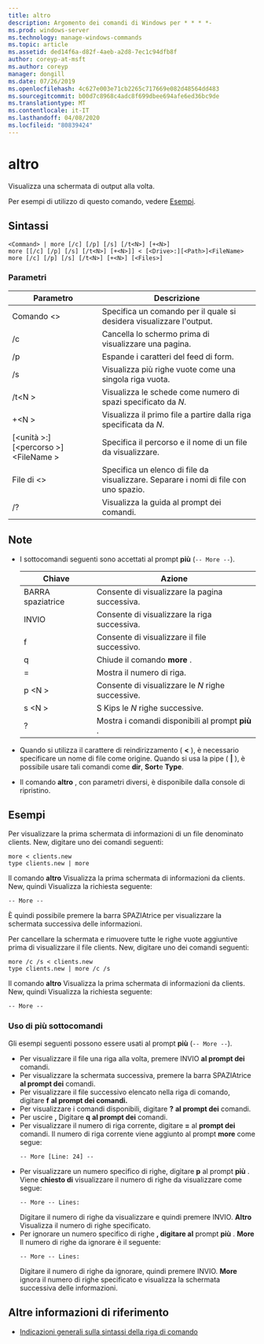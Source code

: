 ```yaml
---
title: altro
description: Argomento dei comandi di Windows per * * * *-
ms.prod: windows-server
ms.technology: manage-windows-commands
ms.topic: article
ms.assetid: ded14f6a-d82f-4aeb-a2d8-7ec1c94dfb8f
author: coreyp-at-msft
ms.author: coreyp
manager: dongill
ms.date: 07/26/2019
ms.openlocfilehash: 4c627e003e71cb2265c717669e082d48564dd483
ms.sourcegitcommit: b00d7c8968c4adc8f699dbee694afe6ed36bc9de
ms.translationtype: MT
ms.contentlocale: it-IT
ms.lasthandoff: 04/08/2020
ms.locfileid: "80839424"
---
```

# <a name="more"></a>altro



Visualizza una schermata di output alla volta.

Per esempi di utilizzo di questo comando, vedere [Esempi](#BKMK_examples).

## <a name="syntax"></a>Sintassi

```
<Command> | more [/c] [/p] [/s] [/t<N>] [+<N>]
more [[/c] [/p] [/s] [/t<N>] [+<N>]] < [<Drive>:][<Path>]<FileName>
more [/c] [/p] [/s] [/t<N>] [+<N>] [<Files>]
```

### <a name="parameters"></a>Parametri

|           Parametro            |                               Descrizione                               |
|--------------------------------|-------------------------------------------------------------------------|
|           Comando \<>           |      Specifica un comando per il quale si desidera visualizzare l'output.      |
|               /c               |               Cancella lo schermo prima di visualizzare una pagina.               |
|               /p               |                      Espande i caratteri del feed di form.                      |
|               /s               |          Visualizza più righe vuote come una singola riga vuota.          |
|             /t\<N >             |         Visualizza le schede come numero di spazi specificato da *N*.         |
|             +\<N >              |     Visualizza il primo file a partire dalla riga specificata da *N*.     |
| [\<unità >:] [\<percorso >]\<FileName > |          Specifica il percorso e il nome di un file da visualizzare.          |
|            File di \<>            | Specifica un elenco di file da visualizzare. Separare i nomi di file con uno spazio. |
|               /?               |                  Visualizza la guida al prompt dei comandi.                   |

## <a name="remarks"></a>Note

-   I sottocomandi seguenti sono accettati al prompt **più** (`-- More --`). 

    | Chiave | Azione |
    | --- | ------ |
    | BARRA spaziatrice | Consente di visualizzare la pagina successiva. |
    | INVIO | Consente di visualizzare la riga successiva. |
    | f | Consente di visualizzare il file successivo. |
    | q | Chiude il comando **more** . |
    | = | Mostra il numero di riga. |
    | p \<N > | Consente di visualizzare le *N* righe successive. |
    | s \<N > |S Kips le *N* righe successive. |
    | ? | Mostra i comandi disponibili al prompt **più** .| 
    
-   Quando si utilizza il carattere di reindirizzamento ( **<** ), è necessario specificare un nome di file come origine. Quando si usa la pipe ( **\|** ), è possibile usare tali comandi come **dir**, **Sort**e **Type**.
-   Il comando **altro** , con parametri diversi, è disponibile dalla console di ripristino.

## <a name="examples"></a><a name=BKMK_examples></a>Esempi

Per visualizzare la prima schermata di informazioni di un file denominato clients. New, digitare uno dei comandi seguenti:
```
more < clients.new
type clients.new | more
```
Il comando **altro** Visualizza la prima schermata di informazioni da clients. New, quindi Visualizza la richiesta seguente:
```
-- More --
```
È quindi possibile premere la barra SPAZIAtrice per visualizzare la schermata successiva delle informazioni.

Per cancellare la schermata e rimuovere tutte le righe vuote aggiuntive prima di visualizzare il file clients. New, digitare uno dei comandi seguenti:
```
more /c /s < clients.new
type clients.new | more /c /s
```
Il comando **altro** Visualizza la prima schermata di informazioni da clients. New, quindi Visualizza la richiesta seguente:
```
-- More --
```

### <a name="using-more-subcommands"></a>Uso di più sottocomandi

Gli esempi seguenti possono essere usati al prompt **più** (`-- More --`).
- Per visualizzare il file una riga alla volta, premere INVIO **al prompt dei** comandi.
- Per visualizzare la schermata successiva, premere la barra SPAZIAtrice **al prompt dei** comandi.
- Per visualizzare il file successivo elencato nella riga di comando, digitare **f** **al prompt dei comandi.**
- Per visualizzare i comandi disponibili, digitare **?** **al prompt dei** comandi.
- Per uscire **,** Digitare **q** **al prompt dei** comandi.
- Per visualizzare il numero di riga corrente, digitare **=** al **prompt dei** comandi. Il numero di riga corrente viene aggiunto al prompt **more** come segue:  
  ```
  -- More [Line: 24] --
  ```  
- Per visualizzare un numero specifico di righe, digitare **p** al prompt **più** . Viene **chiesto di** visualizzare il numero di righe da visualizzare come segue:  
  ```
  -- More -- Lines:
  ```  
  Digitare il numero di righe da visualizzare e quindi premere INVIO. **Altro** Visualizza il numero di righe specificato.
- Per ignorare un numero specifico di righe **, digitare al** prompt **più** . **More** Il numero di righe da ignorare è il seguente:  
  ```
  -- More -- Lines:
  ```  
  Digitare il numero di righe da ignorare, quindi premere INVIO. **More** ignora il numero di righe specificato e visualizza la schermata successiva delle informazioni.

## <a name="additional-references"></a>Altre informazioni di riferimento

- [Indicazioni generali sulla sintassi della riga di comando](command-line-syntax-key.md)

